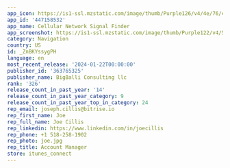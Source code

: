```yaml
---
app_icon: https://is1-ssl.mzstatic.com/image/thumb/Purple126/v4/4e/76/cb/4e76cb85-49cf-1171-dce7-8a16239a791d/AppIcon-1x_U007emarketing-0-7-0-0-85-220-0.png/1024x1024bb.png
app_id: '447158532'
app_name: Cellular Network Signal Finder
app_screenshot: https://is1-ssl.mzstatic.com/image/thumb/Purple122/v4/54/7d/56/547d56aa-02f3-ce1e-407a-f06de2122b87/48667938-bea6-42b2-b36a-e1ea6d40b728_FindTowerPanorama_01.jpg/1242x2688bb.png
category: Navigation
country: US
id: _ZnBKYssygPH
language: en
most_recent_release: '2024-01-22T00:00:00'
publisher_id: '363765325'
publisher_name: BigBalli Consulting llc
rank: '326'
release_count_in_past_year: '14'
release_count_in_past_year_category: 9
release_count_in_past_year_top_in_category: 24
rep_email: joseph.cillis@bitrise.io
rep_first_name: Joe
rep_full_name: Joe Cillis
rep_linkedin: https://www.linkedin.com/in/joecillis
rep_phone: +1 518-258-1902
rep_photo: joe.jpg
rep_title: Account Manager
store: itunes_connect
---
```

